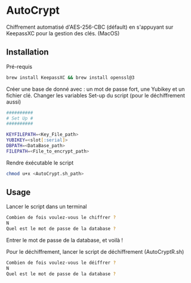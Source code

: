 # AutoCrypt
Chiffrement automatisé d'AES-256-CBC (défault) en s'appuyant sur KeepassXC pour la gestion des clés. (MacOS)

## Installation
Pré-requis
```zsh
brew install KeepassXC && brew install openssl@3 
```
Créer une base de donné avec : un mot de passe fort, une Yubikey et un fichier clé.
Changer les variables Set-up du script (pour le déchiffrement aussi)
```zsh
##########
# Set Up #
##########

KEYFILEPATH=<Key_File_path>
YUBIKEY=<slot[:serial]>
DBPATH=<DataBase_path>
FILEPATH=<File_to_encrypt_path>
```
Rendre éxécutable le script
```zsh
chmod u+x <AutoCrypt.sh_path>
``` 
## Usage
Lancer le script dans un terminal
```zsh
Combien de fois voulez-vous le chiffrer ? 
N
Quel est le mot de passe de la database ?
```
Entrer le mot de passe de la database, et voilà !

Pour le déchiffrement, lancer le script de déchiffrement (AutoCryptR.sh)
```zsh
Combien de fois voulez-vous le déiffrer ? 
N
Quel est le mot de passe de la database ?
```

